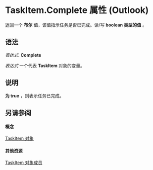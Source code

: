 
# TaskItem.Complete 属性 (Outlook)

返回一个 **布尔** 值，该值指示任务是否已完成。读/写 **boolean 类型的值** 。


## 语法

 _表达式_. **Complete**

 _表达式_ 一个代表 **TaskItem** 对象的变量。


## 说明

 **为 true** ，则表示任务已完成。


## 另请参阅


#### 概念


[TaskItem 对象](5df8cfa5-5460-a5a1-a130-ba5bca1a0091.md)
#### 其他资源


[TaskItem 对象成员](97234a76-2fc5-bbe4-2e14-25ae18694fc9.md)